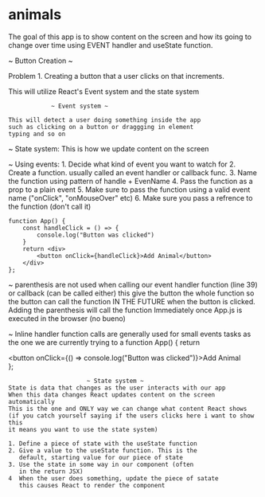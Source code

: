 # animals

The goal of this app is to show content on the screen
and how its going to change over time using EVENT handler
and useState function. 

~ Button Creation ~

Problem 1.
Creating a button that a user clicks on 
that increments.

This will utilize React's Event system and the state system

                ~ Event system ~ 

    This will detect a user doing something inside the app
    such as clicking on a button or draggging in element 
    typing and so on

~ State system:
    This is how we update content on the screen

 ~ Using events:
    1. Decide what kind of event you want to watch for
    2. Create a function. 
        usually called an event handler or callback func.
    3. Name the function using pattern of handle + EvenName
    4. Pass the function as a prop to a plain event
    5. Make sure to pass the function using a valid
        event name ("onClick", "onMouseOver" etc)
    6. Make sure you pass a refrence to the function
        (don't call it)

    function App() {
        const handleClick = () => {
            console.log("Button was clicked")
        }
        return <div>
            <button onClick={handleClick}>Add Animal</button>
        </div>
    };
    
  ~ parenthesis are not used when calling our event handler 
    function (line 39) or callback (can be called either) this give the button the whole function so the button can call the function IN THE FUTURE when the button is clicked. Adding the 
    parenthesis will call the function Immediately once App.js is
    executed in the browser (no bueno)

 ~ Inline handler function calls are generally used for small events 
   tasks as the one we are currently trying to a
       function App() {
        return <div>
            <button onClick={() => console.log("Button was clicked")}>Add Animal</button>
        </div>
    };

                          ~ State system ~
    State is data that changes as the user interacts with our app
    When this data changes React updates content on the screen automatically
    This is the one and ONLY way we can change what content React shows
    (if you catch yourself saying if the users clicks here i want to show this
    it means you want to use the state system)

    1. Define a piece of state with the useState function
    2. Give a value to the useState function. This is the
       default, starting value for our piece of state
    3. Use the state in some way in our component (often
       in the return JSX)
    4  When the user does something, update the piece of satate
       this causes React to render the component

